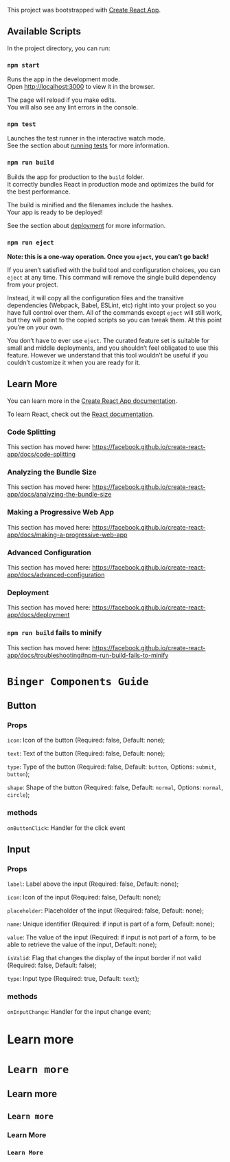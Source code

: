 This project was bootstrapped with [Create React App](https://github.com/facebook/create-react-app).

## Available Scripts

In the project directory, you can run:

### `npm start`

Runs the app in the development mode.<br>
Open [http://localhost:3000](http://localhost:3000) to view it in the browser.

The page will reload if you make edits.<br>
You will also see any lint errors in the console.

### `npm test`

Launches the test runner in the interactive watch mode.<br>
See the section about [running tests](https://facebook.github.io/create-react-app/docs/running-tests) for more information.

### `npm run build`

Builds the app for production to the `build` folder.<br>
It correctly bundles React in production mode and optimizes the build for the best performance.

The build is minified and the filenames include the hashes.<br>
Your app is ready to be deployed!

See the section about [deployment](https://facebook.github.io/create-react-app/docs/deployment) for more information.

### `npm run eject`

**Note: this is a one-way operation. Once you `eject`, you can’t go back!**

If you aren’t satisfied with the build tool and configuration choices, you can `eject` at any time. This command will remove the single build dependency from your project.

Instead, it will copy all the configuration files and the transitive dependencies (Webpack, Babel, ESLint, etc) right into your project so you have full control over them. All of the commands except `eject` will still work, but they will point to the copied scripts so you can tweak them. At this point you’re on your own.

You don’t have to ever use `eject`. The curated feature set is suitable for small and middle deployments, and you shouldn’t feel obligated to use this feature. However we understand that this tool wouldn’t be useful if you couldn’t customize it when you are ready for it.

## Learn More

You can learn more in the [Create React App documentation](https://facebook.github.io/create-react-app/docs/getting-started).

To learn React, check out the [React documentation](https://reactjs.org/).

### Code Splitting

This section has moved here: https://facebook.github.io/create-react-app/docs/code-splitting

### Analyzing the Bundle Size

This section has moved here: https://facebook.github.io/create-react-app/docs/analyzing-the-bundle-size

### Making a Progressive Web App

This section has moved here: https://facebook.github.io/create-react-app/docs/making-a-progressive-web-app

### Advanced Configuration

This section has moved here: https://facebook.github.io/create-react-app/docs/advanced-configuration

### Deployment

This section has moved here: https://facebook.github.io/create-react-app/docs/deployment

### `npm run build` fails to minify

This section has moved here: https://facebook.github.io/create-react-app/docs/troubleshooting#npm-run-build-fails-to-minify

# `Binger Components Guide`

## Button

### Props

`icon`: Icon of the button (Required: false, Default: none);

`text`: Text of the button (Required: false, Default: none);

`type`: Type of the button (Required: false, Default: `button`, Options: `submit`, `button`);

`shape`: Shape of the button (Required: false, Default: `normal`, Options: `normal`, `circle`);

### methods

`onButtonClick`: Handler for the click event


## Input

### Props

`label`: Label above the input (Required: false, Default: none);

`icon`: Icon of the input (Required: false, Default: none);

`placeholder`: Placeholder of the input (Required: false, Default: none);

`name`: Unique identifier (Required: if input is part of a form, Default: none);

`value`: The value of the input (Required: if input is not part of a form, to be able to retrieve the value of the input, Default: none);

`isValid`: Flag that changes the display of the input border if not valid (Required: false, Default: false);

`type`: Input type (Required: true, Default: `text`);

### methods

`onInputChange`: Handler for the input change event;







# Learn more

# `Learn more`

## Learn more

## `Learn more`

### Learn More

### `Learn More`
